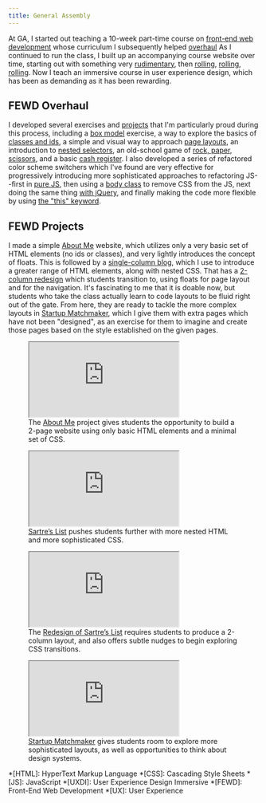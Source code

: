 ```yaml
---
title: General Assembly
---
```


At GA, I started out teaching a 10-week part-time course on [front-end web development](https://generalassemb.ly/education/front-end-web-development) whose curriculum I subsequently helped [overhaul](#fewd-overhaul) As I continued to run the class, I built up an accompanying course website over time, starting out with something very [rudimentary](http://nevanscott.com/fewd13/), then [rolling](http://nevanscott.com/fewd19/), [rolling](http://nevanscott.com/fewd29/), [rolling](http://fewd49.nevan.org). Now I teach an immersive course in user experience design, which has been as demanding as it has been rewarding.


FEWD Overhaul
-------------

I developed several exercises and [projects](#fewd-projects) that I'm particularly proud during this process, including a [box model](http://codepen.io/nevan/pen/vtorn) exercise, a way to explore the basics of [classes and ids](http://codepen.io/nevan/pen/JnfEd), a simple and visual way to approach [page layouts](http://codepen.io/nevan/pen/nHIEo), an introduction to [nested selectors](http://codepen.io/nevan/pen/gFAfh), an old-school game of [rock, paper, scissors](http://codepen.io/nevan/pen/zChrG), and a basic [cash register](http://codepen.io/nevan/pen/uBkEr). I also developed a series of refactored color scheme switchers which I've found are very effective for progressively introducing more sophisticated approaches to refactoring JS--first in [pure JS](http://codepen.io/nevan/pen/kBItz), then using a [body class](http://codepen.io/nevan/pen/pnLje) to remove CSS from the JS, next doing the same thing [with jQuery](http://codepen.io/nevan/pen/dmklG), and finally making the code more flexible by using [the "this" keyword](http://codepen.io/nevan/pen/sHpbj).


FEWD Projects
-------------

I made a simple [About Me](http://fewd49.nevan.org/projects/wendy_bite/) website, which utilizes only a very basic set of HTML elements (no ids or classes), and very lightly introduces the concept of floats. This is followed by a [single-column blog](http://fewd49.nevan.org/projects/fashion_blog_alpha/), which I use to introduce a greater range of HTML elements, along with nested CSS. That has a [2-column redesign](http://fewd49.nevan.org/projects/fashion_blog/) which students transition to, using floats for page layout and for the navigation. It's fascinating to me that it is doable now, but students who take the class actually learn to code layouts to be fluid right out of the gate. From here, they are ready to tackle the more complex layouts in [Startup Matchmaker](http://fewd49.nevan.org/projects/startup_matchmaker/), which I give them with extra pages which have not been "designed", as an exercise for them to imagine and create those pages based on the style established on the given pages.

<figure>
  <iframe src="http://fewd49.nevan.org/projects/wendy_bite/"></iframe>
  <figcaption>
    The <a href="http://fewd49.nevan.org/projects/wendy_bite/">About Me</a> project gives students the opportunity to build a 2-page website using only basic HTML elements and a minimal set of CSS.
  </figcaption>
</figure>

<figure>
  <iframe src="http://fewd49.nevan.org/projects/fashion_blog_alpha/"></iframe>
  <figcaption>
    <a href="http://fewd49.nevan.org/projects/fashion_blog_alpha/">Sartre’s List</a> pushes students further with more nested HTML and more sophisticated CSS.
  </figcaption>
</figure>

<figure>
  <iframe src="http://fewd49.nevan.org/projects/fashion_blog/"></iframe>
  <figcaption>
    The <a href="http://fewd49.nevan.org/projects/fashion_blog/">Redesign of Sartre’s List</a> requires students to produce a 2-column layout, and also offers subtle nudges to begin exploring CSS transitions.
  </figcaption>
</figure>

<figure>
  <iframe src="http://fewd49.nevan.org/projects/startup_matchmaker/"></iframe>
  <figcaption>
    <a href="http://fewd49.nevan.org/projects/startup_matchmaker/">Startup Matchmaker</a> gives students room to explore more sophisticated layouts, as well as opportunities to think about design systems.
  </figcaption>
</figure>


*[HTML]: HyperText Markup Language
*[CSS]: Cascading Style Sheets
*[JS]: JavaScript
*[UXDI]: User Experience Design Immersive
*[FEWD]: Front-End Web Development
*[UX]: User Experience